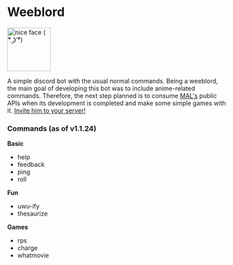# Weeblord
<img src="https://cdn.discordapp.com/attachments/625670917263196174/625680239833382913/wow.jpg" width="100" title="nice face ( ͡° ͜ʖ ͡°)" />

A simple discord bot with the usual normal commands. Being a weeblord, the main goal of developing this bot was to include anime-related commands. Therefore, the next step planned is to consume [MAL's](https://myanimelist.net/) public APIs when its development is completed and make some simple games with it. [Invite him to your server!](https://discordapp.com/api/oauth2/authorize?client_id=614361547162255381&permissions=0&scope=bot)

### Commands (as of v1.1.24)
**Basic**
- help
- feedback
- ping
- roll

**Fun**
- uwu-ify
- thesaurize

**Games**
- rps
- charge
- whatmovie